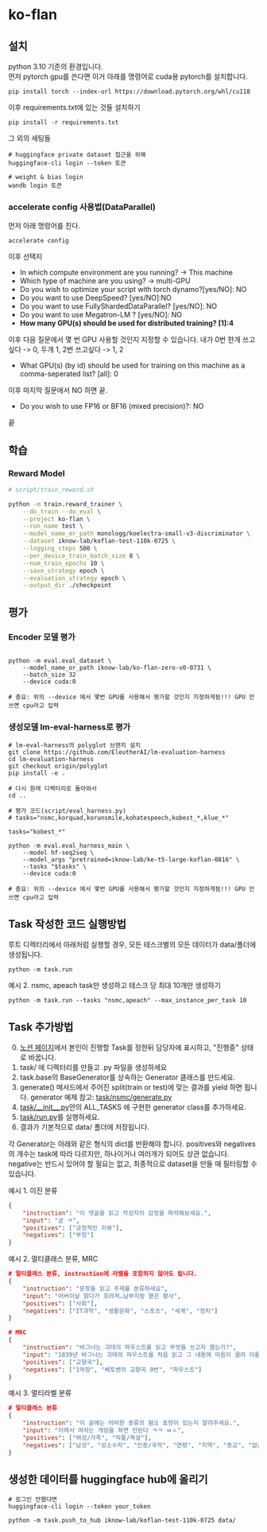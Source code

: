 # ko-flan

## 설치
python 3.10 기준의 환경입니다.<br/>
먼저 pytorch gpu를 쓴다면 이거 아래를 명령어로 cuda용 pytorch를 설치합니다.
```
pip install torch --index-url https://download.pytorch.org/whl/cu118
```

이후 requirements.txt에 있는 것들 설치하기
```
pip install -r requirements.txt
```

그 외의 세팅들
```
# huggingface private dataset 접근을 위해
huggingface-cli login --token 토큰

# weight & bias login
wandb login 토큰
```

### accelerate config 사용법(DataParallel)
먼저 아래 명령어를 친다.
```
accelerate config
```
이후 선택지
- In which compute environment are you running? -> This machine
- Which type of machine are you using? -> multi-GPU
- Do you wish to optimize your script with torch dynamo?[yes/NO]: NO                                                                                                                                              
- Do you want to use DeepSpeed? [yes/NO]:NO                                                                                                                                                                                             
- Do you want to use FullyShardedDataParallel? [yes/NO]: NO
- Do you want to use Megatron-LM ? [yes/NO]: NO
- <b>How many GPU(s) should be used for distributed training? [1]:4 </b>

이후 다음 질문에서 몇 번 GPU 사용할 것인지 지정할 수 있습니다. 내가 0번 한개 쓰고싶다 -> 0, 두개 1, 2번 쓰고싶다 -> 1, 2
- What GPU(s) (by id) should be used for training on this machine as a comma-seperated list? [all]: 0

이후 마지막 질문에서 NO 하면 끝.
- Do you wish to use FP16 or BF16 (mixed precision)?: NO

끝


## 학습
### Reward Model
```bash
# script/train_reward.sh

python -m train.reward_trainer \
    --do_train --do_eval \
    --project ko-flan \
    --run_name test \
    --model_name_or_path monologg/koelectra-small-v3-discriminator \
    --dataset iknow-lab/koflan-test-110k-0725 \
    --logging_steps 500 \
    --per_device_train_batch_size 8 \
    --num_train_epochs 10 \
    --save_strategy epoch \
    --evaluation_strategy epoch \
    --output_dir ./checkpoint
```

## 평가
### Encoder 모델 평가
```

python -m eval.eval_dataset \
    --model_name_or_path iknow-lab/ko-flan-zero-v0-0731 \
    --batch_size 32 
    --device cuda:0

# 중요: 위의 --device 에서 몇번 GPU를 사용해서 평가할 것인지 지정하게됨!!! GPU 안쓰면 cpu라고 입력
```

### 생성모델 lm-eval-harness로 평가
```
# lm-eval-harness의 polyglot 브랜치 설치
git clone https://github.com/EleutherAI/lm-evaluation-harness
cd lm-evaluation-harness
git checkout origin/polyglot
pip install -e .

# 다시 원래 디렉터리로 돌아와서
cd .. 

# 평가 코드(script/eval_harness.py)
# tasks="nsmc,korquad,korunsmile,kohatespeech,kobest_*,klue_*"

tasks="kobest_*"

python -m eval.eval_harness_main \
    --model hf-seq2seq \
    --model_args "pretrained=iknow-lab/ke-t5-large-koflan-0816" \
    --tasks "$tasks" \
    --device cuda:0

# 중요: 위의 --device 에서 몇번 GPU를 사용해서 평가할 것인지 지정하게됨!!! GPU 안쓰면 cpu라고 입력
```


## Task 작성한 코드 실행방법

루트 디렉터리에서 아래처럼 실행할 경우, 모든 테스크별의 모든 데이터가 data/폴더에 생성됩니다.
```
python -m task.run
```

예시 2. nsmc, apeach task만 생성하고 테스크 당 최대 10개만 생성하기
```
python -m task.run --tasks "nsmc,apeach" --max_instance_per_task 10
```

## Task 추가방법
0. [노션 페이지](https://www.notion.so/c421dc9deeec42e092a1631602723ddb?v=c0e6ecf3cece4a09a381a91d3ac7dfa3&pvs=4)에서 본인이 진행할 Task를 정한뒤 담당자에 표시하고, "진행중" 상태로 바꿉니다.
1. task/ 에 디렉터리를 만들고 .py 파일을 생성하세요
2. task.base의 BaseGenerator를 상속하는 Generator 클래스를 만드세요.
3. generate() 메서드에서 주어진 split(train or test)에 맞는 결과를 yield 하면 됩니다. generator 예제 참고: [task/nsmc/generate.py](./task/nsmc/generate.py)
4. [task/\_\_init\_\_.py](task/__init__.py)안의 ALL_TASKS 에 구현한 generator class를 추가하세요.
5. [task/run.py](task/run.py)를 실행하세요.  
6. 결과가 기본적으로 data/ 폴더에 저장됩니다.


각 Generator는 아래와 같은 형식의 dict를 반환해야 합니다. positives와 negatives의 개수는 task에 따라 다르지만, 하나이거나 여러개가 되어도 상관 없습니다. negative는 반드시 있어야 할 필요는 없고, 최종적으로 dataset을 만들 때 필터링할 수 있습니다.

예시 1. 이진 분류
```json
{
    "instruction": "이 댓글을 읽고 작성자의 감정을 파악해보세요.", 
    "input": "굳 ㅋ", 
    "positives": ["긍정적인 리뷰"], 
    "negatives": ["부정"]
}
```

예시 2. 멀티클래스 분류, MRC
```json
# 멀티클래스 분류, instruction에 라벨을 포함하지 않아도 됩니다.
{
    "instruction": "문장을 읽고 주제를 분류하세요",
    "input": "어버이날 맑다가 흐려져…남부지방 옅은 황사",
    "positives": ["사회"],
    "negatives": ["IT과학", "생활문화", "스포츠", "세계", "정치"]
}

# MRC 
{
    "instruction": "바그너는 괴테의 파우스트를 읽고 무엇을 쓰고자 했는가?", 
    "input": "1839년 바그너는 괴테의 파우스트을 처음 읽고 그 내용에 마음이 끌려 이를 소재로 해서 하나의 교향곡을 쓰려는 뜻을 갖는다. 이 시기 바그너는 1838년에 빛 독촉으로 산전수전을 다 걲은 상황이라 좌절과 실망에 가득했으며 메피스토펠레스를 만나는 파우스트의 심경에 공감했다고 한다. 또한 파리에서 아브네크의 지휘로 파리 음악원 관현악단이 연주하는 베토벤의 교향곡 9번을 듣고 깊은 감명을 받았는데, 이것이 이듬해 1월에 파우스트의 서곡으로 쓰여진 이 작품에 조금이라도 영향을 끼쳤으리라는 것은 의심할 여지가 없다. 여기의 라단조 조성의 경우에도 그의 전기에 적혀 있는 것처럼 단순한 정신적 피로나 실의가 반영된 것이 아니라 베토벤의 합창교향곡 조성의 영향을 받은 것을 볼 수 있다. 그렇게 교향곡 작곡을 1839년부터 40년에 걸쳐 파리에서 착수했으나 1악장을 쓴 뒤에 중단했다. 또한 작품의 완성과 동시에 그는 이 서곡(1악장)을 파리 음악원의 연주회에서 연주할 파트보까지 준비하였으나, 실제로는 이루어지지는 않았다. 결국 초연은 4년 반이 지난 후에 드레스덴에서 연주되었고 재연도 이루어졌지만, 이후에 그대로 방치되고 말았다. 그 사이에 그는 리엔치와 방황하는 네덜란드인을 완성하고 탄호이저에도 착수하는 등 분주한 시간을 보냈는데, 그런 바쁜 생활이 이 곡을 잊게 한 것이 아닌가 하는 의견도 있다.", 
    "positives": ["교향곡"], 
    "negatives": ["1악장", "베토벤의 교향곡 9번", "파우스트"]
}
```

예시 3. 멀티라벨 분류
```json
# 멀티클래스 분류
{
    "instruction": "이 글에는 어떠한 종류의 혐오 표현이 있는지 알려주세요.", 
    "input": "이래서 여자는 게임을 하면 안된다 ㅋㅋ ㅂㅅ",
    "positives": ["여성/가족", "악플/욕설"],
    "negatives": ["남성", "성소수자", "인종/국적", "연령", "지역", "종교", "없습니다"]
}
```

## 생성한 데이터를 huggingface hub에 올리기
```
# 로그인 안했다면
huggingface-cli login --token your_token

python -m task.push_to_hub iknow-lab/koflan-test-110k-0725 data/ 
```